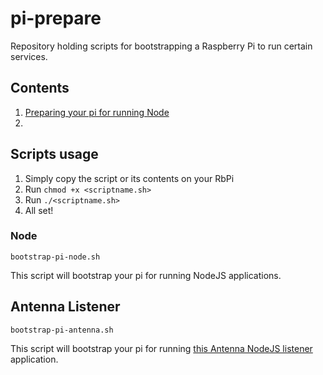 # pi-prepare

Repository holding scripts for bootstrapping a Raspberry Pi to run certain services. 

## Contents

1. [Preparing your pi for running Node](#node)
2. [](#)

## Scripts usage

1. Simply copy the script or its contents on your RbPi
2. Run `chmod +x <scriptname.sh>`
3. Run `./<scriptname.sh>`
4. All set!  


### Node

`bootstrap-pi-node.sh`

This script will bootstrap your pi for running NodeJS applications.


## Antenna Listener

`bootstrap-pi-antenna.sh`

This script will bootstrap your pi for running [this Antenna NodeJS listener](https://github.com/keebrev/nodejs-antenna-listener) application.

